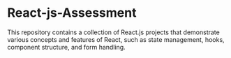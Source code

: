 # React-js-Assessment
This repository contains a collection of React.js projects that demonstrate various concepts and features of React, such as state management, hooks, component structure, and form handling.
